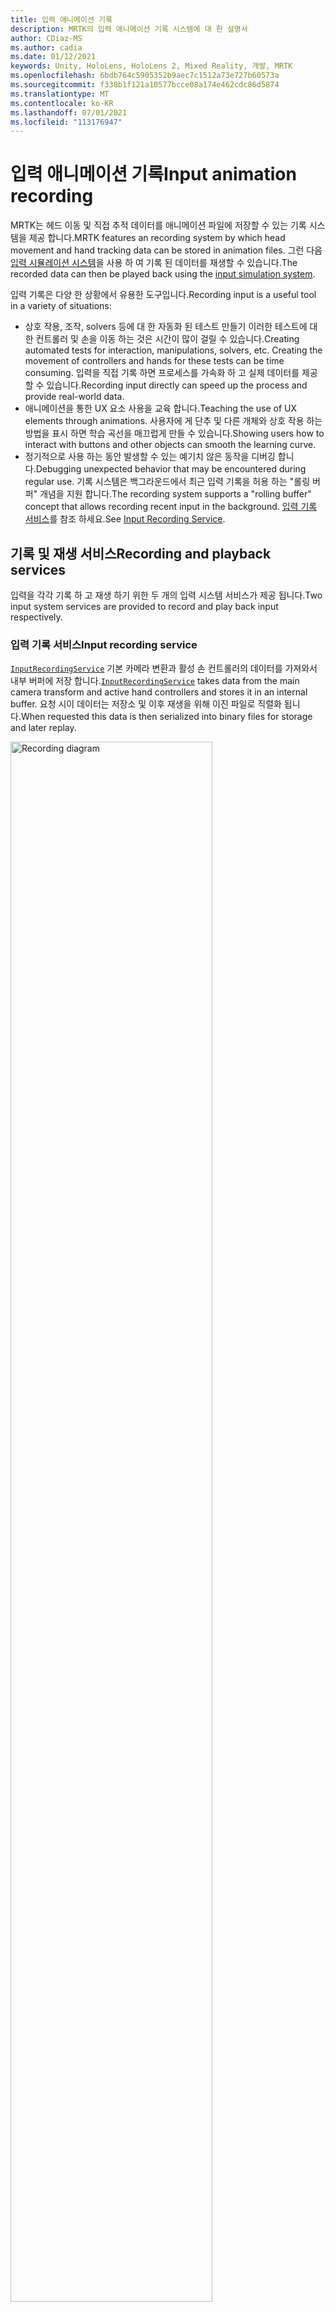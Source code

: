 ```yaml
---
title: 입력 애니메이션 기록
description: MRTK의 입력 애니메이션 기록 시스템에 대 한 설명서
author: CDiaz-MS
ms.author: cadia
ms.date: 01/12/2021
keywords: Unity, HoloLens, HoloLens 2, Mixed Reality, 개발, MRTK
ms.openlocfilehash: 6bdb764c5905352b9aec7c1512a73e727b60573a
ms.sourcegitcommit: f338b1f121a10577bcce08a174e462cdc86d5874
ms.translationtype: MT
ms.contentlocale: ko-KR
ms.lasthandoff: 07/01/2021
ms.locfileid: "113176947"
---
```

# <a name="input-animation-recording"></a><span data-ttu-id="0fd3f-104">입력 애니메이션 기록</span><span class="sxs-lookup"><span data-stu-id="0fd3f-104">Input animation recording</span></span>

<span data-ttu-id="0fd3f-105">MRTK는 헤드 이동 및 직접 추적 데이터를 애니메이션 파일에 저장할 수 있는 기록 시스템을 제공 합니다.</span><span class="sxs-lookup"><span data-stu-id="0fd3f-105">MRTK features an recording system by which head movement and hand tracking data can be stored in animation files.</span></span> <span data-ttu-id="0fd3f-106">그런 다음 [입력 시뮬레이션 시스템](input-simulation-service.md)을 사용 하 여 기록 된 데이터를 재생할 수 있습니다.</span><span class="sxs-lookup"><span data-stu-id="0fd3f-106">The recorded data can then be played back using the [input simulation system](input-simulation-service.md).</span></span>

<span data-ttu-id="0fd3f-107">입력 기록은 다양 한 상황에서 유용한 도구입니다.</span><span class="sxs-lookup"><span data-stu-id="0fd3f-107">Recording input is a useful tool in a variety of situations:</span></span>

* <span data-ttu-id="0fd3f-108">상호 작용, 조작, solvers 등에 대 한 자동화 된 테스트 만들기 이러한 테스트에 대 한 컨트롤러 및 손을 이동 하는 것은 시간이 많이 걸릴 수 있습니다.</span><span class="sxs-lookup"><span data-stu-id="0fd3f-108">Creating automated tests for interaction, manipulations, solvers, etc. Creating the movement of controllers and hands for these tests can be time consuming.</span></span> <span data-ttu-id="0fd3f-109">입력을 직접 기록 하면 프로세스를 가속화 하 고 실제 데이터를 제공할 수 있습니다.</span><span class="sxs-lookup"><span data-stu-id="0fd3f-109">Recording input directly can speed up the process and provide real-world data.</span></span>
* <span data-ttu-id="0fd3f-110">애니메이션을 통한 UX 요소 사용을 교육 합니다.</span><span class="sxs-lookup"><span data-stu-id="0fd3f-110">Teaching the use of UX elements through animations.</span></span>
  <span data-ttu-id="0fd3f-111">사용자에 게 단추 및 다른 개체와 상호 작용 하는 방법을 표시 하면 학습 곡선을 매끄럽게 만들 수 있습니다.</span><span class="sxs-lookup"><span data-stu-id="0fd3f-111">Showing users how to interact with buttons and other objects can smooth the learning curve.</span></span>
* <span data-ttu-id="0fd3f-112">정기적으로 사용 하는 동안 발생할 수 있는 예기치 않은 동작을 디버깅 합니다.</span><span class="sxs-lookup"><span data-stu-id="0fd3f-112">Debugging unexpected behavior that may be encountered during regular use.</span></span>
  <span data-ttu-id="0fd3f-113">기록 시스템은 백그라운드에서 최근 입력 기록을 허용 하는 "롤링 버퍼" 개념을 지원 합니다.</span><span class="sxs-lookup"><span data-stu-id="0fd3f-113">The recording system supports a "rolling buffer" concept that allows recording recent input in the background.</span></span>
  <span data-ttu-id="0fd3f-114">[입력 기록 서비스](#input-recording-service)를 참조 하세요.</span><span class="sxs-lookup"><span data-stu-id="0fd3f-114">See [Input Recording Service](#input-recording-service).</span></span>

## <a name="recording-and-playback-services"></a><span data-ttu-id="0fd3f-115">기록 및 재생 서비스</span><span class="sxs-lookup"><span data-stu-id="0fd3f-115">Recording and playback services</span></span>

<span data-ttu-id="0fd3f-116">입력을 각각 기록 하 고 재생 하기 위한 두 개의 입력 시스템 서비스가 제공 됩니다.</span><span class="sxs-lookup"><span data-stu-id="0fd3f-116">Two input system services are provided to record and play back input respectively.</span></span>

### <a name="input-recording-service"></a><span data-ttu-id="0fd3f-117">입력 기록 서비스</span><span class="sxs-lookup"><span data-stu-id="0fd3f-117">Input recording service</span></span>

<span data-ttu-id="0fd3f-118">[`InputRecordingService`](xref:Microsoft.MixedReality.Toolkit.Input.InputRecordingService) 기본 카메라 변환과 활성 손 컨트롤러의 데이터를 가져와서 내부 버퍼에 저장 합니다.</span><span class="sxs-lookup"><span data-stu-id="0fd3f-118">[`InputRecordingService`](xref:Microsoft.MixedReality.Toolkit.Input.InputRecordingService) takes data from the main camera transform and active hand controllers and stores it in an internal buffer.</span></span> <span data-ttu-id="0fd3f-119">요청 시이 데이터는 저장소 및 이후 재생을 위해 이진 파일로 직렬화 됩니다.</span><span class="sxs-lookup"><span data-stu-id="0fd3f-119">When requested this data is then serialized into binary files for storage and later replay.</span></span>

<a target="_blank" href="../images/input-simulation/MRTK_InputAnimation_RecordingDiagram.png">
  <img src="../images/input-simulation/MRTK_InputAnimation_RecordingDiagram.png" title="입력 애니메이션 기록" width="80%" alt="Recording diagram" class="center" />
</a>

<span data-ttu-id="0fd3f-121">입력 기록을 시작 하려면 함수를 호출 [`StartRecording`](xref:Microsoft.MixedReality.Toolkit.Input.IMixedRealityInputRecordingService.StartRecording) 합니다.</span><span class="sxs-lookup"><span data-stu-id="0fd3f-121">To start recording input call the [`StartRecording`](xref:Microsoft.MixedReality.Toolkit.Input.IMixedRealityInputRecordingService.StartRecording) function.</span></span> <span data-ttu-id="0fd3f-122">[`StopRecording`](xref:Microsoft.MixedReality.Toolkit.Input.IMixedRealityInputRecordingService.StopRecording) 기록을 일시 중지 하 고, 지금까지 기록한 데이터는 삭제 하지 않습니다 [`DiscardRecordedInput`](xref:Microsoft.MixedReality.Toolkit.Input.IMixedRealityInputRecordingService.DiscardRecordedInput) . 필요한 경우를 사용 하 여이 작업을 수행 합니다.</span><span class="sxs-lookup"><span data-stu-id="0fd3f-122">[`StopRecording`](xref:Microsoft.MixedReality.Toolkit.Input.IMixedRealityInputRecordingService.StopRecording) will pause recording (but not discard the data recorded so far, use [`DiscardRecordedInput`](xref:Microsoft.MixedReality.Toolkit.Input.IMixedRealityInputRecordingService.DiscardRecordedInput) to do this if needed).</span></span>

<span data-ttu-id="0fd3f-123">기본적으로 기록 버퍼의 크기는 30 초로 제한 됩니다.</span><span class="sxs-lookup"><span data-stu-id="0fd3f-123">By default the size of the recording buffer is limited to 30 seconds.</span></span> <span data-ttu-id="0fd3f-124">이렇게 하면 기록 서비스에서 너무 많은 데이터를 누적 하지 않고도 백그라운드에서 기록을 유지할 수 있으며 필요한 경우 최근 30 초를 절약할 수 있습니다.</span><span class="sxs-lookup"><span data-stu-id="0fd3f-124">This allows the recording service to keep recording in the background without accumulating too much data, and then save the last 30 seconds when required.</span></span> <span data-ttu-id="0fd3f-125">속성을 사용 하 여 시간 간격을 변경 [`RecordingBufferTimeLimit`](xref:Microsoft.MixedReality.Toolkit.Input.IMixedRealityInputRecordingService.RecordingBufferTimeLimit) 하거나, 옵션을 사용 하 여 기록을 무제한으로 지정할 수 있습니다 [`UseBufferTimeLimit`](xref:Microsoft.MixedReality.Toolkit.Input.IMixedRealityInputRecordingService.UseBufferTimeLimit) .</span><span class="sxs-lookup"><span data-stu-id="0fd3f-125">The time interval can be changed using the [`RecordingBufferTimeLimit`](xref:Microsoft.MixedReality.Toolkit.Input.IMixedRealityInputRecordingService.RecordingBufferTimeLimit) property, or recording can be unlimited using the [`UseBufferTimeLimit`](xref:Microsoft.MixedReality.Toolkit.Input.IMixedRealityInputRecordingService.UseBufferTimeLimit) option.</span></span>

<span data-ttu-id="0fd3f-126">기록 버퍼의 데이터는 [Saveinputanimation](xref:Microsoft.MixedReality.Toolkit.Input.IMixedRealityInputRecordingService.SaveInputAnimation*) 함수를 사용 하 여 이진 파일에 저장할 수 있습니다.</span><span class="sxs-lookup"><span data-stu-id="0fd3f-126">The data in the recording buffer can be saved in a binary file using the [SaveInputAnimation](xref:Microsoft.MixedReality.Toolkit.Input.IMixedRealityInputRecordingService.SaveInputAnimation*) function.</span></span>

<span data-ttu-id="0fd3f-127">이진 파일 형식에 대 한 자세한 내용은 [입력 애니메이션 파일 형식 사양](input-animation-file-format.md)을 참조 하세요.</span><span class="sxs-lookup"><span data-stu-id="0fd3f-127">For details on the binary file format see [Input Animation File Format Specification](input-animation-file-format.md).</span></span>

### <a name="input-playback-service"></a><span data-ttu-id="0fd3f-128">입력 재생 서비스</span><span class="sxs-lookup"><span data-stu-id="0fd3f-128">Input playback service</span></span>

<span data-ttu-id="0fd3f-129">[`InputPlaybackService`](xref:Microsoft.MixedReality.Toolkit.Input.InputPlaybackService) 입력 애니메이션 데이터를 사용 하 여 이진 파일을 읽은 다음 [InputSimulationService](xref:Microsoft.MixedReality.Toolkit.Input.InputSimulationService) 를 통해이 데이터를 적용 하 여 기록 된 움직임을 다시 만듭니다.</span><span class="sxs-lookup"><span data-stu-id="0fd3f-129">[`InputPlaybackService`](xref:Microsoft.MixedReality.Toolkit.Input.InputPlaybackService) reads a binary file with input animation data and then applies this data through the [InputSimulationService](xref:Microsoft.MixedReality.Toolkit.Input.InputSimulationService) to recreate the recorded movements.</span></span>

<a target="_blank" href="../images/input-simulation/MRTK_InputAnimation_PlaybackDiagram.png">
  <img src="../images/input-simulation/MRTK_InputAnimation_PlaybackDiagram.png" title="입력 애니메이션 재생" width="80%" alt="Play Back diagram" class="center" />
</a>

<span data-ttu-id="0fd3f-131">다시 입력 애니메이션 재생을 시작 하려면 [Loadinputanimation](xref:Microsoft.MixedReality.Toolkit.Input.IMixedRealityInputPlaybackService.LoadInputAnimation*) 함수를 사용 하 여 파일에서 로드 해야 합니다.</span><span class="sxs-lookup"><span data-stu-id="0fd3f-131">To start playing back input animation it should be loaded from a file using the [LoadInputAnimation](xref:Microsoft.MixedReality.Toolkit.Input.IMixedRealityInputPlaybackService.LoadInputAnimation*) function.</span></span>

<span data-ttu-id="0fd3f-132">[재생](xref:Microsoft.MixedReality.Toolkit.Input.IMixedRealityInputPlaybackService.Play), [일시 중지](xref:Microsoft.MixedReality.Toolkit.Input.IMixedRealityInputPlaybackService.Play)또는 [중지](xref:Microsoft.MixedReality.Toolkit.Input.IMixedRealityInputPlaybackService.Stop) 를 호출 하 여 애니메이션 재생을 제어 합니다.</span><span class="sxs-lookup"><span data-stu-id="0fd3f-132">Call [Play](xref:Microsoft.MixedReality.Toolkit.Input.IMixedRealityInputPlaybackService.Play), [Pause](xref:Microsoft.MixedReality.Toolkit.Input.IMixedRealityInputPlaybackService.Play), or [Stop](xref:Microsoft.MixedReality.Toolkit.Input.IMixedRealityInputPlaybackService.Stop) to control the animation playback.</span></span>

<span data-ttu-id="0fd3f-133">현재 애니메이션 시간은 [LocalTime](xref:Microsoft.MixedReality.Toolkit.Input.IMixedRealityInputPlaybackService.LocalTime) 속성을 사용 하 여 직접 제어할 수도 있습니다.</span><span class="sxs-lookup"><span data-stu-id="0fd3f-133">The current animation time can also be controlled directly with the [LocalTime](xref:Microsoft.MixedReality.Toolkit.Input.IMixedRealityInputPlaybackService.LocalTime) property.</span></span>

> [!WARNING]
> <span data-ttu-id="0fd3f-134">타임 라인을 삭제 하 여 입력 애니메이션이 나 직접 설정을 반복 하거나 다시 설정 하면 [`LocalTime`](xref:Microsoft.MixedReality.Toolkit.Input.IMixedRealityInputPlaybackService.LocalTime) 장면을 조작할 때 예기치 않은 결과가 발생할 수 있습니다.</span><span class="sxs-lookup"><span data-stu-id="0fd3f-134">Looping or resetting input animation or setting [`LocalTime`](xref:Microsoft.MixedReality.Toolkit.Input.IMixedRealityInputPlaybackService.LocalTime) directly by scrubbing the timeline may yield unexpected results when manipulating the scene!</span></span> <span data-ttu-id="0fd3f-135">입력 이동만 기록 되며, 개체 이동, 스위치 전환 등의 추가 변경 내용은 다시 설정 되지 않습니다.</span><span class="sxs-lookup"><span data-stu-id="0fd3f-135">Only the input movements are recorded, any additional changes such as moving objects or flipping switches will not be reset.</span></span> <span data-ttu-id="0fd3f-136">취소할 수 없는 변경 내용이 있으면 장면을 다시 로드 해야 합니다.</span><span class="sxs-lookup"><span data-stu-id="0fd3f-136">Make sure to reload the scene if irreversible changes have been made.</span></span>

### <a name="editor-tools-for-recording-and-playing-input-animation"></a><span data-ttu-id="0fd3f-137">입력 애니메이션을 기록 하 고 재생 하기 위한 편집기 도구</span><span class="sxs-lookup"><span data-stu-id="0fd3f-137">Editor tools for recording and playing input animation</span></span>

<span data-ttu-id="0fd3f-138">Unity 편집기에는 입력 애니메이션을 기록 하 고 검사 하는 데 사용할 수 있는 여러 도구가 있습니다.</span><span class="sxs-lookup"><span data-stu-id="0fd3f-138">A number of tools exist in the Unity editor for recording and examining input animation.</span></span> <span data-ttu-id="0fd3f-139">이러한 도구는 _혼합 현실 Toolkit > 유틸리티 > 입력 시뮬레이션_ 메뉴에서 열 수 있는 [입력 시뮬레이션 도구 창](input-simulation-service.md#input-simulation-tools-window)에서 액세스할 수 있습니다.</span><span class="sxs-lookup"><span data-stu-id="0fd3f-139">These tools can be accessed in the [input simulation tools window](input-simulation-service.md#input-simulation-tools-window), which can be opened from the _Mixed Reality Toolkit > Utilities > Input Simulation_ menu.</span></span>

> [!NOTE]
> <span data-ttu-id="0fd3f-140">입력 기록 및 재생은 재생 모드 에서만 작동 합니다.</span><span class="sxs-lookup"><span data-stu-id="0fd3f-140">Input recording and playback only works during play mode.</span></span>

<span data-ttu-id="0fd3f-141">입력 기록 창에는 두 가지 모드가 있습니다.</span><span class="sxs-lookup"><span data-stu-id="0fd3f-141">The input recording window has two modes:</span></span>

* <span data-ttu-id="0fd3f-142">재생 모드에서 입력 _기록을 기록한 후_ 애니메이션 파일에 저장 합니다.</span><span class="sxs-lookup"><span data-stu-id="0fd3f-142">_Recording_ for recording input during play mode and saving it to animation files.</span></span>

  <span data-ttu-id="0fd3f-143">기록 단추를 설정/해제 하는 경우 [`InputRecordingService`](xref:Microsoft.MixedReality.Toolkit.Input.InputRecordingService) 입력을 기록할 수 있습니다.</span><span class="sxs-lookup"><span data-stu-id="0fd3f-143">When toggling on the recording button the [`InputRecordingService`](xref:Microsoft.MixedReality.Toolkit.Input.InputRecordingService) is enabled to record input.</span></span>
  <span data-ttu-id="0fd3f-144">기록 단추를 해제할 때 파일 저장 선택이 표시 되 고 기록 된 입력 애니메이션이 선택한 대상에 저장 됩니다.</span><span class="sxs-lookup"><span data-stu-id="0fd3f-144">When toggling off the recording button a file save selection is shown and the recorded input animation is saved to the selected destination.</span></span>

  <span data-ttu-id="0fd3f-145">이 모드에서 버퍼 시간 제한이 변경 될 수도 있습니다.</span><span class="sxs-lookup"><span data-stu-id="0fd3f-145">The buffer time limit can also be changed in this mode.</span></span>

* <span data-ttu-id="0fd3f-146">애니메이션 파일을 로드 한 다음 입력 시뮬레이션 시스템을 통해 입력을 다시 만드는 _재생_</span><span class="sxs-lookup"><span data-stu-id="0fd3f-146">_Playback_ for loading animation files and then recreating input through the input simulation system.</span></span>

  <span data-ttu-id="0fd3f-147">먼저이 모드에서 애니메이션을 로드 해야 합니다.</span><span class="sxs-lookup"><span data-stu-id="0fd3f-147">An animation must be loaded in this mode first.</span></span> <span data-ttu-id="0fd3f-148">입력을 기록 모드로 기록한 후에는 결과 애니메이션이 자동으로 로드 됩니다.</span><span class="sxs-lookup"><span data-stu-id="0fd3f-148">After recording input in recording mode the resulting animation is automatically loaded.</span></span> <span data-ttu-id="0fd3f-149">또는 "로드" 단추를 클릭 하 여 기존 애니메이션 파일을 선택 합니다.</span><span class="sxs-lookup"><span data-stu-id="0fd3f-149">Alternatively click the "Load" button to select an existing animation file.</span></span>

  <span data-ttu-id="0fd3f-150">왼쪽에서 오른쪽으로 시간 제어 단추는 다음과 같습니다.</span><span class="sxs-lookup"><span data-stu-id="0fd3f-150">The time control buttons from left to right are:</span></span>

  * <span data-ttu-id="0fd3f-151">재생 시간을 애니메이션의 시작으로 _다시 설정_ 합니다.</span><span class="sxs-lookup"><span data-stu-id="0fd3f-151">_Reset_ the playback time to the start of the animation.</span></span>
  * <span data-ttu-id="0fd3f-152">시간이 지남에 따라 애니메이션을 지속적으로 _재생_ 합니다.</span><span class="sxs-lookup"><span data-stu-id="0fd3f-152">_Play_ animation continuously over time.</span></span>
  * <span data-ttu-id="0fd3f-153">_단계_ 1 회 단계를 진행 합니다.</span><span class="sxs-lookup"><span data-stu-id="0fd3f-153">_Step_ forward one time step.</span></span>

  <span data-ttu-id="0fd3f-154">슬라이더는 애니메이션 타임 라인을 통해 삭제 하는 데에도 사용할 수 있습니다.</span><span class="sxs-lookup"><span data-stu-id="0fd3f-154">The slider can also be used to scrub through the animation timeline.</span></span>

> [!WARNING]
> <span data-ttu-id="0fd3f-155">입력 애니메이션을 반복 하거나 다시 설정 하거나 타임 라인을 삭제 하면 장면을 조작할 때 예기치 않은 결과가 발생할 수 있습니다.</span><span class="sxs-lookup"><span data-stu-id="0fd3f-155">Looping or resetting input animation or scrubbing the timeline may yield unexpected results when manipulating the scene!</span></span> <span data-ttu-id="0fd3f-156">입력 이동만 기록 되며, 개체 이동, 스위치 전환 등의 추가 변경 내용은 다시 설정 되지 않습니다.</span><span class="sxs-lookup"><span data-stu-id="0fd3f-156">Only the input movements are recorded, any additional changes such as moving objects or flipping switches will not be reset.</span></span> <span data-ttu-id="0fd3f-157">취소할 수 없는 변경 내용이 있으면 장면을 다시 로드 해야 합니다.</span><span class="sxs-lookup"><span data-stu-id="0fd3f-157">Make sure to reload the scene if irreversible changes have been made.</span></span>
